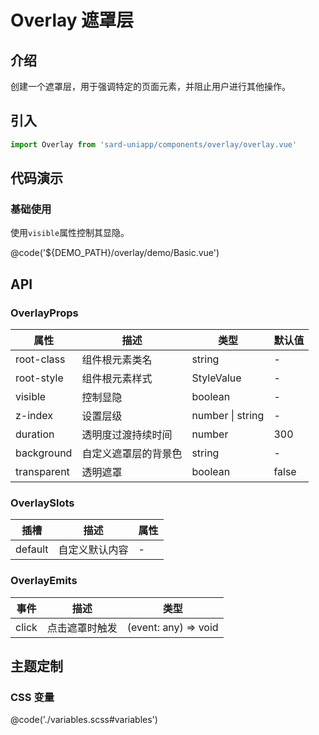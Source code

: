 # Overlay 遮罩层

## 介绍

创建一个遮罩层，用于强调特定的页面元素，并阻止用户进行其他操作。

## 引入

```ts
import Overlay from 'sard-uniapp/components/overlay/overlay.vue'
```

## 代码演示

### 基础使用

使用`visible`属性控制其显隐。

@code('${DEMO_PATH}/overlay/demo/Basic.vue')

## API

### OverlayProps

| 属性        | 描述                 | 类型             | 默认值 |
| ----------- | -------------------- | ---------------- | ------ |
| root-class  | 组件根元素类名       | string           | -      |
| root-style  | 组件根元素样式       | StyleValue       | -      |
| visible     | 控制显隐             | boolean          | -      |
| z-index     | 设置层级             | number \| string | -      |
| duration    | 透明度过渡持续时间   | number           | 300    |
| background  | 自定义遮罩层的背景色 | string           | -      |
| transparent | 透明遮罩             | boolean          | false  |

### OverlaySlots

| 插槽    | 描述           | 属性 |
| ------- | -------------- | ---- |
| default | 自定义默认内容 | -    |

### OverlayEmits

| 事件  | 描述           | 类型                 |
| ----- | -------------- | -------------------- |
| click | 点击遮罩时触发 | (event: any) => void |

## 主题定制

### CSS 变量

@code('./variables.scss#variables')
